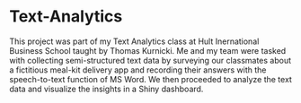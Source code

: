 # Text-Analytics

This project was part of my Text Analytics class at Hult Inernational Business School taught by Thomas Kurnicki. Me and my team were tasked with collecting semi-structured text data by surveying our classmates about a fictitious meal-kit delivery app and recording their answers with the speech-to-text function of MS Word.
We then proceeded to analyze the text data and visualize the insights in a Shiny dashboard. 
